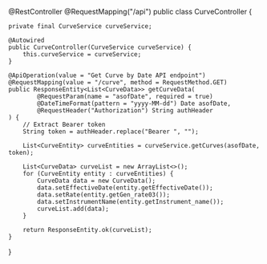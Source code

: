 @RestController
@RequestMapping("/api")
public class CurveController {

    private final CurveService curveService;

    @Autowired
    public CurveController(CurveService curveService) {
        this.curveService = curveService;
    }

    @ApiOperation(value = "Get Curve by Date API endpoint")
    @RequestMapping(value = "/curve", method = RequestMethod.GET)
    public ResponseEntity<List<CurveData>> getCurveData(
            @RequestParam(name = "asofDate", required = true)
            @DateTimeFormat(pattern = "yyyy-MM-dd") Date asofDate,
            @RequestHeader("Authorization") String authHeader
    ) {
        // Extract Bearer token
        String token = authHeader.replace("Bearer ", "");

        List<CurveEntity> curveEntities = curveService.getCurves(asofDate, token);

        List<CurveData> curveList = new ArrayList<>();
        for (CurveEntity entity : curveEntities) {
            CurveData data = new CurveData();
            data.setEffectiveDate(entity.getEffectiveDate());
            data.setRate(entity.getGen_rate03());
            data.setInstrumentName(entity.getInstrument_name());
            curveList.add(data);
        }

        return ResponseEntity.ok(curveList);
    }
}





